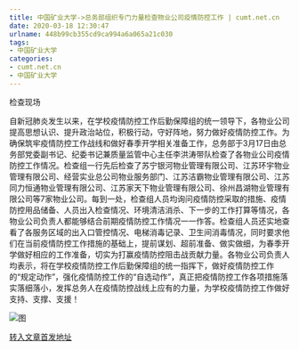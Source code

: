 ```yaml
---
title: 中国矿业大学->总务部组织专门力量检查物业公司疫情防控工作 | cumt.net.cn
date: 2020-03-18 12:30:47
urlname: 448b99cb355cd9ca994a6a065a21c030
tags: 
- 中国矿业大学
categories:
- cumt.net.cn
- 中国矿业大学
---
```

检查现场

自新冠肺炎发生以来，在学校疫情防控工作后勤保障组的统一领导下，各物业公司提高思想认识、提升政治站位，积极行动，守好阵地，努力做好疫情防控工作。为确保筑牢疫情防控工作战线和做好春季开学相关准备工作，总务部于3月17日由总务部党委副书记、纪委书记兼质量监管中心主任李洪涛带队检查了各物业公司疫情防控工作情况。检查组一行先后检查了苏宁银河物业管理有限公司、江苏环宇物业管理有限公司、经营实业总公司物业服务部门、江苏洁霸物业管理有限公司、江苏同力恒通物业管理有限公司、江苏家天下物业管理有限公司、徐州昌湖物业管理有限公司等7家物业公司。每到一处，检查组人员均询问疫情防控采取的措施、疫情防控用品储备、人员出入检查情况、环境清洁消杀、下一步的工作打算等情况，各物业公司负责人都能够结合前期疫情防控工作情况一一作答。检查组人员还实地查看了各服务区域的出入口管控情况、电梯消毒记录、卫生间消毒情况，同时要求他们在当前疫情防控工作措施的基础上，提前谋划、超前准备、做实做细，为春季开学做好相应的工作准备，切实为打赢疫情防控阻击战贡献力量。各物业公司负责人均表示，将在学校疫情防控工作后勤保障组的统一指挥下，做好疫情防控工作的“规定动作”，强化疫情防控工作的“自选动作”，真正把疫情防控工作各项措施落实落细落小，发挥总务人在疫情防控战线上应有的力量，为学校疫情防控工作做好支持、支撑、支援！

![图](http://xwzx.cumt.edu.cn/_upload/article/images/a0/dc/cb2480324becb6a15eaab69a24c8/8361ae29-925c-4121-a0d5-e88012c5bc0a.jpg)

[转入文章首发地址](http://xwzx.cumt.edu.cn/8f/2e/c523a560942/page.htm)